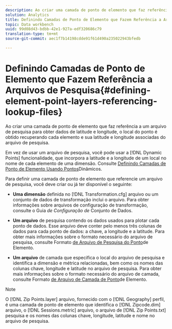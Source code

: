 ```yaml
---
description: Ao criar uma camada de ponto de elemento que faz referência a um arquivo de pesquisa para obter dados de latitude e longitude, o local do ponto é obtido recuperando cada elemento e sua latitude e longitude associadas do arquivo de pesquisa.
solution: Analytics
title: Definindo Camadas de Ponto de Elemento que Fazem Referência a Arquivos de Pesquisa
topic: Data workbench
uuid: 99d08d43-bdbb-42e1-927a-edf320686c79
translation-type: tm+mt
source-git-commit: aec1f7b14198cdde91f61d490a235022943bfedb

---
```



# Definindo Camadas de Ponto de Elemento que Fazem Referência a Arquivos de Pesquisa{#defining-element-point-layers-referencing-lookup-files}

Ao criar uma camada de ponto de elemento que faz referência a um arquivo de pesquisa para obter dados de latitude e longitude, o local do ponto é obtido recuperando cada elemento e sua latitude e longitude associadas do arquivo de pesquisa.

Em vez de usar um arquivo de pesquisa, você pode usar a [!DNL Dynamic Points] funcionalidade, que incorpora a latitude e a longitude de um local no nome de cada elemento de uma dimensão. Consulte [Definindo Camadas de Ponto de Elemento Usando Pontos](../../../../../home/c-geo-oview/c-wk-img-lyrs/c-elmt-pt-lyrs/c-elmt-pt-lyrs-ref-lkp-files/c-elmt-pt-lyr-file-frmt/c-dyn-pts.md#concept-77ae65bedc3f465489bc135ae7e3c2f3)Dinâmicos.

Para definir uma camada de ponto de elemento que referencie um arquivo de pesquisa, você deve criar ou já ter disponível o seguinte:

* **Uma dimensão** definida no [!DNL Transformation.cfg] arquivo ou um conjunto de dados de transformação inclui o arquivo. Para obter informações sobre arquivos de configuração de transformação, consulte o Guia *de Configuração de* Conjunto de Dados.

* **Um arquivo** de pesquisa contendo os dados usados para plotar cada ponto de dados. Esse arquivo deve conter pelo menos três colunas de dados para cada ponto de dados: a chave, a longitude e a latitude. Para obter mais informações sobre o formato necessário do arquivo de pesquisa, consulte Formato [de Arquivo de Pesquisa do Ponto](../../../../../home/c-geo-oview/c-wk-img-lyrs/c-elmt-pt-lyrs/c-elmt-pt-lyrs-ref-lkp-files/c-elmt-pt-lkp-file-frmt.md#concept-c059121019ea4dbcb1c17129567f4121)de Elemento.

* **Um arquivo** de camada que especifica o local do arquivo de pesquisa e identifica a dimensão e métrica relacionadas, bem como os nomes das colunas chave, longitude e latitude no arquivo de pesquisa. Para obter mais informações sobre o formato necessário do arquivo de camada, consulte Formato [de Arquivo de Camada de Ponto](../../../../../home/c-geo-oview/c-wk-img-lyrs/c-elmt-pt-lyrs/c-elmt-pt-lyrs-ref-lkp-files/c-elmt-pt-lyr-file-frmt/c-elmt-pt-lyr-file-frmt.md#concept-678a95cb69644105a7af1b86ad5a5981)de Elemento.

>[!NOTE]
>
>O [!DNL Zip Points.layer] arquivo, fornecido com o [!DNL Geography] perfil, é uma camada de ponto de elemento que identifica o [!DNL Zipcode.dim] arquivo, o [!DNL Sessions.metric] arquivo, o arquivo de [!DNL Zip Points.txt] pesquisa e os nomes das colunas chave, longitude, latitude e nome no arquivo de pesquisa.


